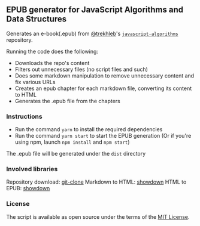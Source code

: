 ## EPUB generator for JavaScript Algorithms and Data Structures

Generates an e-book(.epub) from [@trekhleb](https://github.com/trekhleb)'s [`javascript-algorithms`](https://github.com/trekhleb/javascript-algorithms) repository.

Running the  code does the following:
- Downloads the repo's content
- Filters out unnecessary files (no script files and such)
- Does some markdown manipulation to remove unnecessary content and fix various URLs
- Creates an epub chapter for each markdown file, converting its content to HTML
- Generates the .epub file from the chapters

### Instructions
- Run the command `yarn` to install the required dependencies
- Run the command `yarn start` to start the EPUB generation
(Or if you're using npm, launch `npm install` and `npm start`)

The .epub file will be generated under the `dist` directory

### Involved libraries
Repository download:
[git-clone](https://github.com/jaz303/git-clone)
Markdown to HTML:
[showdown](https://github.com/showdownjs/showdown)
HTML to EPUB:
[showdown](https://github.com/cyrilis/epub-gen)

### License
The script is available as open source under the terms of the [MIT License](https://opensource.org/license/mit/).

